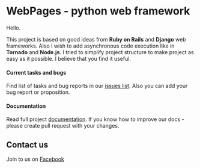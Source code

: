 WebPages - python web framework
===

Hello.

This project is based on good ideas from **Ruby on Rails** and **Django** web frameworks. Also I wish to add asynchronous code execution like in **Tornado** and **Node.js**. I tried to simplify project structure to make project as easy as it possible. I believe that you find it useful.


#### Current tasks and bugs

Find list of tasks and bug reports in our [issues list](issues). Also you can add your bug report or proposition.


#### Documentation

Read full project [documentation](https://github.com/webpages/docs). If you know how to improve our docs - please create pull request with your changes.


Contact us
----

Join to us on [Facebook](https://www.facebook.com/WebPagesFramework)
